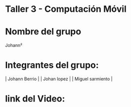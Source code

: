 # Taller 3 - Computación Móvil

# Nombre del grupo
Johann²

# Integrantes del grupo:

| Johann Berrio |
| Johan lopez | 
| Miguel sarmiento | 


# link del Video:  

